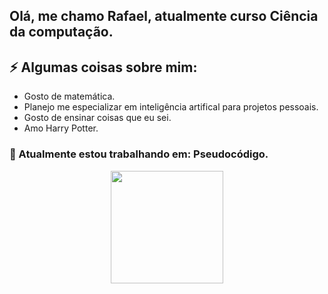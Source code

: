 ## Olá, me chamo Rafael, atualmente curso Ciência da computação.

<h2>⚡ Algumas coisas sobre mim:</h2> 

- Gosto de matemática.
- Planejo me especializar em inteligência artifical para projetos pessoais.
- Gosto de ensinar coisas que eu sei.
- Amo Harry Potter.

<h3> 🔭 Atualmente estou trabalhando em: Pseudocódigo. </h3>
 

<div align="center">
  <a href="https://github.com/RafaelSSchneider">
  <img height="180em" src="https://github-readme-stats.vercel.app/api?username=RafaelSSchneider&show_icons=true&theme=dracula&include_all_commits=true&count_private=true"/>
  <!-- <img height="180em" src="https://github-readme-stats.vercel.app/api/top-langs/?username=RafaelSSchneider&layout=compact&langs_count=7&theme=dracula"/>
 -->
</div>

  ##

<!--
**RafaelSSchneider/RafaelSSchneider** is a ✨ _special_ ✨ repository because its `README.md` (this file) appears on your GitHub profile.

Here are some ideas to get you started:

- 🔭 I’m currently working on ...
- 🌱 I’m currently learning ...
- 👯 I’m looking to collaborate on ...
- 🤔 I’m looking for help with ...
- 💬 Ask me about ...
- 📫 How to reach me: ...
- 😄 Pronouns: ...
- ⚡ Fun fact: ...
-->
